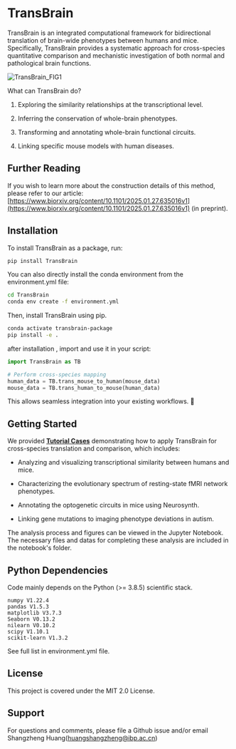 # TransBrain

TransBrain is an integrated computational framework for bidirectional translation of brain-wide phenotypes between humans and mice. Specifically, TransBrain provides a systematic approach for cross-species quantitative comparison and mechanistic investigation of both normal and pathological brain functions.

![TransBrain_FIG1](https://github.com/user-attachments/assets/1d87b730-3928-480a-98fa-7a0492754ee5)

What can TransBrain do?

1. Exploring the similarity relationships at the transcriptional level.

2. Inferring the conservation of whole-brain phenotypes.

3. Transforming and annotating whole-brain functional circuits.

4. Linking specific mouse models with human diseases.

## Further Reading

If you wish to learn more about the construction details of this method, please refer to our article: [https://www.biorxiv.org/content/10.1101/2025.01.27.635016v1](https://www.biorxiv.org/content/10.1101/2025.01.27.635016v1) (in preprint).

## Installation

To install TransBrain as a package, run:

```sh
pip install TransBrain
```

You can also directly install the conda environment from the environment.yml file:

```sh
cd TransBrain
conda env create -f environment.yml
```
Then, install TransBrain using pip.

```sh
conda activate transbrain-package
pip install -e .
```
after installation , import and use it in your script:

```python
import TransBrain as TB

# Perform cross-species mapping
human_data = TB.trans_mouse_to_human(mouse_data)
mouse_data = TB.trans_human_to_mouse(human_data)
```

This allows seamless integration into your existing workflows. 🚀

## Getting Started

We provided [**Tutorial Cases**](#tutorial-cases) demonstrating how to apply TransBrain for cross-species translation and comparison, which includes:

* Analyzing and visualizing transcriptional similarity between humans and mice.

* Characterizing the evolutionary spectrum of resting-state fMRI network phenotypes.

* Annotating the optogenetic circuits in mice using Neurosynth.

* Linking gene mutations to imaging phenotype deviations in autism.

The analysis process and figures can be viewed in the Jupyter Notebook. The necessary files and datas for completing these analysis are included in the notebook's folder.

## Python Dependencies

Code mainly depends on the Python (>= 3.8.5) scientific stack.

```
numpy V1.22.4
pandas V1.5.3
matplotlib V3.7.3
Seaborn V0.13.2
nilearn V0.10.2
scipy V1.10.1
scikit-learn V1.3.2
```
See full list in environment.yml file. 

## License
This project is covered under the MIT 2.0 License.

## Support
For questions and comments, please file a Github issue and/or email Shangzheng Huang(huangshangzheng@ibp.ac.cn)


